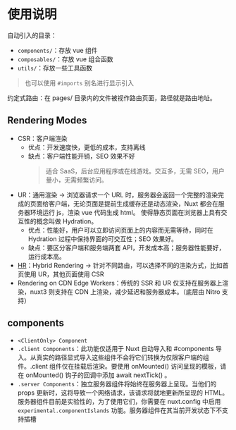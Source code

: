 # 使用说明

自动引入的目录：

- `components/`：存放 vue 组件
- `composables/`：存放 vue 组合函数
- `utils/`：存放一些工具函数

> 也可以使用 `#imports` 别名进行显示引入

约定式路由：在 pages/ 目录内的文件被视作路由页面，路径就是路由地址。

## Rendering Modes

- CSR：客户端渲染
  - 优点：开发速度快，更低的成本，支持离线
  - 缺点：客户端性能开销，SEO 效果不好
    > 适合 SaaS，后台应用程序或在线游戏。交互多，无需 SEO，用户量小，无需频繁访问。
- UR：通用渲染 -> 浏览器请求一个 URL 时，服务器会返回一个完整的渲染完成的页面给客户端，无论页面是提前生成缓存还是动态渲染，Nuxt 都会在服务器环境运行 js，渲染 vue 代码生成 html。
  使得静态页面在浏览器上具有交互性的概念叫做 Hydration。
  - 优点：性能好，用户可以立即访问页面上的内容而无需等待，同时在 Hydration 过程中保持界面的可交互性；SEO 效果好。
  - 缺点：要区分客户端和服务端两套 API，开发成本高；服务器性能要好，运行成本高。
- [HR](https://nuxt.com/docs/guide/concepts/rendering#route-rules)：Hybrid Rendering -> 针对不同路由，可以选择不同的渲染方式，比如首页使用 UR，其他页面使用 CSR
- Rendering on CDN Edge Workers：传统的 SSR 和 UR 仅支持在服务器上渲染，nuxt3 则支持在 CDN 上渲染，减少延迟和服务器成本。（底层由 Nitro 支持）

## components

- `<ClientOnly> Component`
- `.client Components`：此功能仅适用于 Nuxt 自动导入和 #components 导入。从真实的路径显式导入这些组件不会将它们转换为仅限客户端的组件。.client 组件仅在挂载后渲染。要使用 onMounted() 访问呈现的模板，请在 onMounted() 钩子的回调中添加 await nextTick() 。
- `.server Components`：独立服务器组件将始终在服务器上呈现。当他们的 props 更新时，这将导致一个网络请求，该请求将就地更新所呈现的 HTML。服务器组件目前是实验性的，为了使用它们，你需要在 nuxt.config 中启用 `experimental.componentIslands` 功能。服务器组件在其当前开发状态下不支持插槽
